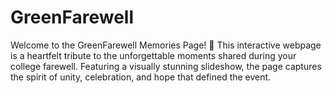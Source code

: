 # GreenFarewell
Welcome to the GreenFarewell Memories Page! 🌿 This interactive webpage is a heartfelt tribute to the unforgettable moments shared during your college farewell. Featuring a visually stunning slideshow, the page captures the spirit of unity, celebration, and hope that defined the event.

